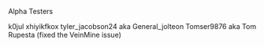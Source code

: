 Alpha Testers


k0jul
xhiyikfkox
tyler_jacobson24 aka General_jolteon
Tomser9876 aka Tom
Rupesta (fixed the VeinMine issue)
